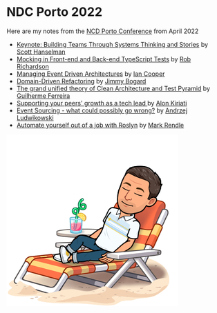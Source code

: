 # NDC Porto 2022
Here are my notes from the [NCD Porto Conference](https://ndcporto.com/) from April 2022

- [Keynote: Building Teams Through Systems Thinking and Stories](mentorship-sponsorship.md) by [Scott Hanselman](https://www.hanselman.com/)
- [Mocking in Front-end and Back-end TypeScript Tests](mocking-in-ts.md) by [Rob Richardson](https://robrich.org)
- [Managing Event Driven Architectures](managing-event-driven-architectures.md) by [Ian Cooper](https://twitter.com/ICooper)
- [Domain-Driven Refactoring](ddd-refactoring.md) by [Jimmy Bogard](https://jimmybogard.com/)
- [The grand unified theory of Clean Architecture and Test Pyramid](pyramid-clean-architecture.md) by [Guilherme Ferreira](https://twitter.com/gsferreira)
- [Supporting your peers' growth as a tech lead
](supporting-your-peers-growth.md) by [Alon Kiriati](https://twitter.com/akiriati)
- [Event Sourcing - what could possibly go wrong?](es-go-wrong.md) by [Andrzej Ludwikowski](https://twitter.com/aludwikowski)
- [Automate yourself out of a job with Roslyn](roslyn.md) by [Mark Rendle](https://twitter.com/markrendle)

![NDC Porto](img/logo.png)